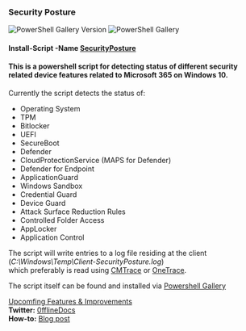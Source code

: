 ### Security Posture 

![PowerShell Gallery Version](https://img.shields.io/powershellgallery/v/SecurityPosture) ![PowerShell Gallery](https://img.shields.io/powershellgallery/dt/SecurityPosture)

#### Install-Script -Name [SecurityPosture](https://www.powershellgallery.com/packages/SecurityPosture)

#### This is a powershell script for detecting status of different security related device features related to Microsoft 365 on Windows 10. 
Currently the script detects the status of:   

- Operating System
- TPM
- Bitlocker
- UEFI
- SecureBoot 
- Defender
- CloudProtectionService (MAPS for Defender)
- Defender for Endpoint
- ApplicationGuard
- Windows Sandbox
- Credential Guard
- Device Guard
- Attack Surface Reduction Rules
- Controlled Folder Access
- AppLocker
- Application Control

The script will write entries to a log file residing at the client (*C:\Windows\Temp\Client-SecurityPosture.log*)   
which preferably is read using [CMTrace](https://www.microsoft.com/en-us/download/confirmation.aspx?id=50012) or [OneTrace](https://docs.microsoft.com/en-us/mem/configmgr/core/support/support-center-onetrace).

The script itself can be found and installed via [Powershell Gallery](https://www.powershellgallery.com/packages/SecurityPosture)  

[Upcomfing Features & Improvements](https://github.com/Sculpin90/Powershell/projects/1)  
**Twitter:** [0fflineDocs](https://twitter.com/0fflineDocs)  
**How-to:** [Blog post](https://www.simonhakansson.com/cloud-endpoint-blog/security-posture)    
